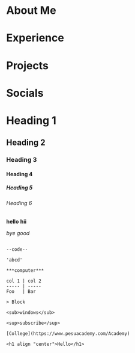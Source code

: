 # About Me

# Experience

# Projects

# Socials

# Heading 1
## Heading 2
### Heading 3
#### Heading 4
##### Heading 5
###### Heading 6

**hello**
__hii__

*bye*
_good_

~~~dell~~~

--code--

'abcd'

***computer***

col 1 | col 2
----- | -----
Foo   | Bar

> Block

<sub>windows</sub>

<sup>subscribe</sup>

[College](https://www.pesuacademy.com/Academy)

<h1 align "center">Hello</h1>
